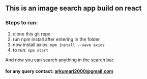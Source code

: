 ## This is an image search app build on react

### Steps to run:
1. clone this git repo
2. run npm install after entering in the folder
3. now install axios: `npm install --save axios`
4. to run: `npm start`

And now you can search anything in the search bar.

#### for any query contact: arkumari2000@gmail.com
